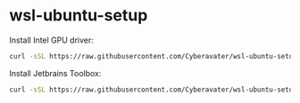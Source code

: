 # wsl-ubuntu-setup

Install Intel GPU driver:

```bash
curl -sSL https://raw.githubusercontent.com/Cyberavater/wsl-ubuntu-setup/master/intel-driver.sh | bash
```

Install Jetbrains Toolbox:

```bash
curl -sSL https://raw.githubusercontent.com/Cyberavater/wsl-ubuntu-setup/master/jetbrains-toolbox.sh | bash
```
